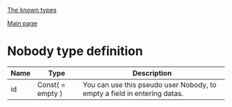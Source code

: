 
[The known types](./README.md)

[Main page](../README.md)

# Nobody type definition

Name    |   Type  |  Description
--------|---------|-------------
id | Const( = empty ) | You can use this pseudo user Nobody, to empty a field in entering datas.


